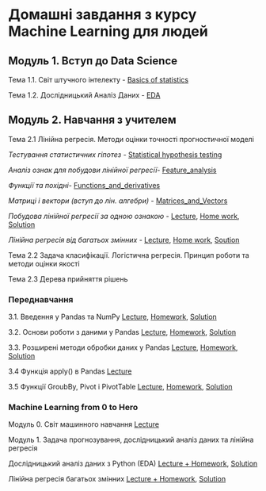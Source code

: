 # Домашні завдання з курсу Machine Learning для людей

## Модуль 1. Вступ до Data Science

Тема 1.1. Світ штучного інтелекту - [Basics of statistics](https://github.com/Alenushka2013/ML_for_people_tasks/blob/main/HW_1_1_Basics_of_statistics.ipynb)

Тема 1.2. Дослідницький Аналіз Даних - [EDA](https://github.com/Alenushka2013/ML_for_people_tasks/blob/main/HW_1_2_Credit_EDA.ipynb)

## Модуль 2. Навчання з учителем

Тема 2.1 Лінійна регресія. Методи оцінки точності прогностичної моделі

*Тестування статистичних гіпотез* - [Statistical hypothesis testing](https://github.com/Alenushka2013/ML_for_people_tasks/blob/main/HW_2_1_Statistical_hypothesis_testing.ipynb)
          
*Аналіз ознак для побудови лінійної регресії*- [Feature_analysis](https://github.com/Alenushka2013/ML_for_people_tasks/blob/main/HW_2_1_Feature_analysis_for_linear_regression.ipynb)
          
*Функції та похідні*- [Functions_and_derivatives](https://github.com/Alenushka2013/ML_for_people_tasks/blob/main/HW_2_1_Functions_and_derivatives.ipynb)

*Матриці і вектори (вступ до лін. алгебри)* - [Matrices_and_Vectors](https://github.com/Alenushka2013/ML_for_people_tasks/blob/main/HW_2_1_Matrices_and_Vectors_(Introduction_to_Linear_Algebra).ipynb)

*Побудова лінійної регресії за одною ознакою* - [Lecture](https://github.com/Alenushka2013/ML_for_people_lectures/blob/main/Lecture_2_1_8_Mathematical_formulation_of_linear_regression.ipynb),                    [Home work](https://github.com/Alenushka2013/ML_for_people_tasks/blob/main/HW_2_1_Building_a_linear_regression_on_one_attribute.ipynb),
[Solution](https://github.com/Alenushka2013/ML_for_people_lectures/blob/main/HW_2_1_%D0%9F%D0%BE%D0%B1%D1%83%D0%B4%D0%BE%D0%B2%D0%B0_%D0%BB%D1%96%D0%BD%D1%96%D0%B9%D0%BD%D0%BE%D1%97_%D1%80%D0%B5%D0%B3%D1%80%D0%B5%D1%81%D1%96%D1%97_%D0%B7%D0%B0_%D0%BE%D0%B4%D0%BD%D0%BE%D1%8E_%D0%BE%D0%B7%D0%BD%D0%B0%D0%BA%D0%BE%D1%8E_Solution.ipynb)

*Лінійна регресія від багатьох змінних* - [Lecture](https://github.com/Alenushka2013/ML_for_people_lectures/blob/main/Lecture_2_1_12_%D0%9F%D0%BE%D0%BB%D1%96%D0%BF%D1%88%D0%B5%D0%BD%D0%BD%D1%8F_%D1%80%D0%B5%D0%B7%D1%83%D0%BB%D1%8C%D1%82%D0%B0%D1%82%D1%96%D0%B2_%D0%BB%D1%96%D0%BD%D1%96%D0%B9%D0%BD%D0%BE%D1%97_%D1%80%D0%B5%D0%B3%D1%80%D0%B5%D1%81%D1%96%D1%97.ipynb),          [Home work](https://github.com/Alenushka2013/ML_for_people_tasks/blob/main/HW_2_1_Linear_regression_on_multiple_variables.ipynb), [Soution]()

Тема 2.2 Задача класифікації. Логістична регресія. Принцип роботи та методи оцінки якості

Тема 2.3 Дерева прийняття рішень


### Переднавчання

3.1. Введення у Pandas та NumPy [Lecture](https://github.com/Alenushka2013/ML_for_people_lectures/blob/main/%D0%9C%D0%BE%D0%B4%D1%83%D0%BB%D1%8C%203.%20%D0%A0%D0%BE%D0%B1%D0%BE%D1%82%D0%B0%20%D0%B7%20%D1%82%D0%B0%D0%B1%D0%BB%D0%B8%D1%87%D0%BD%D0%B8%D0%BC%D0%B8%20%D0%B4%D0%B0%D0%BD%D0%B8%D0%BC%D0%B8%3A%20Pandas%20%D1%82%D0%B0%20Numpy/Lecture%203.1-3.3%20Pandas%20and%20numpy.ipynb), [Homework](https://github.com/Alenushka2013/MLforPeople/blob/main/hw_3_1_%D0%92%D0%B2%D0%B5%D0%B4%D0%B5%D0%BD%D0%BD%D1%8F_%D1%83_Pandas_%D1%82%D0%B0_NumPy.ipynb), [Solution](https://github.com/Alenushka2013/ML_for_people_lectures/blob/main/%D0%9C%D0%BE%D0%B4%D1%83%D0%BB%D1%8C%203.%20%D0%A0%D0%BE%D0%B1%D0%BE%D1%82%D0%B0%20%D0%B7%20%D1%82%D0%B0%D0%B1%D0%BB%D0%B8%D1%87%D0%BD%D0%B8%D0%BC%D0%B8%20%D0%B4%D0%B0%D0%BD%D0%B8%D0%BC%D0%B8%3A%20Pandas%20%D1%82%D0%B0%20Numpy/hw_3_1_%D0%92%D0%B2%D0%B5%D0%B4%D0%B5%D0%BD%D0%BD%D1%8F_%D1%83_Pandas_%D1%82%D0%B0_NumPy_Solution.ipynb)

3.2. Основи роботи з даними у Pandas [Lecture](https://github.com/Alenushka2013/ML_for_people_lectures/blob/main/%D0%9C%D0%BE%D0%B4%D1%83%D0%BB%D1%8C%203.%20%D0%A0%D0%BE%D0%B1%D0%BE%D1%82%D0%B0%20%D0%B7%20%D1%82%D0%B0%D0%B1%D0%BB%D0%B8%D1%87%D0%BD%D0%B8%D0%BC%D0%B8%20%D0%B4%D0%B0%D0%BD%D0%B8%D0%BC%D0%B8%3A%20Pandas%20%D1%82%D0%B0%20Numpy/Lecture%203.1-3.3%20Pandas%20and%20numpy.ipynb), [Homework](https://github.com/Alenushka2013/ML_for_people_lectures/blob/main/%D0%9C%D0%BE%D0%B4%D1%83%D0%BB%D1%8C%203.%20%D0%A0%D0%BE%D0%B1%D0%BE%D1%82%D0%B0%20%D0%B7%20%D1%82%D0%B0%D0%B1%D0%BB%D0%B8%D1%87%D0%BD%D0%B8%D0%BC%D0%B8%20%D0%B4%D0%B0%D0%BD%D0%B8%D0%BC%D0%B8%3A%20Pandas%20%D1%82%D0%B0%20Numpy/hw_3_2_Basics_of_working_with_data_in_Pandas.ipynb), [Solution](https://github.com/Alenushka2013/ML_for_people_lectures/blob/main/%D0%9C%D0%BE%D0%B4%D1%83%D0%BB%D1%8C%203.%20%D0%A0%D0%BE%D0%B1%D0%BE%D1%82%D0%B0%20%D0%B7%20%D1%82%D0%B0%D0%B1%D0%BB%D0%B8%D1%87%D0%BD%D0%B8%D0%BC%D0%B8%20%D0%B4%D0%B0%D0%BD%D0%B8%D0%BC%D0%B8%3A%20Pandas%20%D1%82%D0%B0%20Numpy/hw_3_2_%D0%9E%D1%81%D0%BD%D0%BE%D0%B2%D0%B8_%D1%80%D0%BE%D0%B1%D0%BE%D1%82%D0%B8_%D0%B7_%D0%B4%D0%B0%D0%BD%D0%B8%D0%BC%D0%B8_%D1%83_Pandas_Solution.ipynb)

3.3. Розширені методи обробки даних у Pandas [Lecture](https://github.com/Alenushka2013/ML_for_people_lectures/blob/main/%D0%9C%D0%BE%D0%B4%D1%83%D0%BB%D1%8C%203.%20%D0%A0%D0%BE%D0%B1%D0%BE%D1%82%D0%B0%20%D0%B7%20%D1%82%D0%B0%D0%B1%D0%BB%D0%B8%D1%87%D0%BD%D0%B8%D0%BC%D0%B8%20%D0%B4%D0%B0%D0%BD%D0%B8%D0%BC%D0%B8%3A%20Pandas%20%D1%82%D0%B0%20Numpy/Lecture%203.1-3.3%20Pandas%20and%20numpy.ipynb), [Homework](https://github.com/Alenushka2013/ML_for_people_lectures/blob/main/%D0%9C%D0%BE%D0%B4%D1%83%D0%BB%D1%8C%203.%20%D0%A0%D0%BE%D0%B1%D0%BE%D1%82%D0%B0%20%D0%B7%20%D1%82%D0%B0%D0%B1%D0%BB%D0%B8%D1%87%D0%BD%D0%B8%D0%BC%D0%B8%20%D0%B4%D0%B0%D0%BD%D0%B8%D0%BC%D0%B8%3A%20Pandas%20%D1%82%D0%B0%20Numpy/hw_3_3_Advanced_data_processing_methods_in_Pandas.ipynb), [Solution](https://github.com/Alenushka2013/ML_for_people_lectures/blob/main/%D0%9C%D0%BE%D0%B4%D1%83%D0%BB%D1%8C%203.%20%D0%A0%D0%BE%D0%B1%D0%BE%D1%82%D0%B0%20%D0%B7%20%D1%82%D0%B0%D0%B1%D0%BB%D0%B8%D1%87%D0%BD%D0%B8%D0%BC%D0%B8%20%D0%B4%D0%B0%D0%BD%D0%B8%D0%BC%D0%B8%3A%20Pandas%20%D1%82%D0%B0%20Numpy/hw_3_3_%D0%A0%D0%BE%D0%B7%D1%88%D0%B8%D1%80%D0%B5%D0%BD%D1%96_%D0%BC%D0%B5%D1%82%D0%BE%D0%B4%D0%B8_%D0%BE%D0%B1%D1%80%D0%BE%D0%B1%D0%BA%D0%B8_%D0%B4%D0%B0%D0%BD%D0%B8%D1%85_Solution.ipynb)

3.4 Функція apply() в Pandas [Lecture](https://github.com/Alenushka2013/ML_for_people_lectures/blob/main/%D0%9C%D0%BE%D0%B4%D1%83%D0%BB%D1%8C%203.%20%D0%A0%D0%BE%D0%B1%D0%BE%D1%82%D0%B0%20%D0%B7%20%D1%82%D0%B0%D0%B1%D0%BB%D0%B8%D1%87%D0%BD%D0%B8%D0%BC%D0%B8%20%D0%B4%D0%B0%D0%BD%D0%B8%D0%BC%D0%B8%3A%20Pandas%20%D1%82%D0%B0%20Numpy/Lecture_3_4_Function_apply_in_pandas.ipynb)

3.5 Функції GroubBy, Pivot і PivotTable [Lecture](https://github.com/Alenushka2013/ML_for_people_lectures/blob/main/%D0%9C%D0%BE%D0%B4%D1%83%D0%BB%D1%8C%203.%20%D0%A0%D0%BE%D0%B1%D0%BE%D1%82%D0%B0%20%D0%B7%20%D1%82%D0%B0%D0%B1%D0%BB%D0%B8%D1%87%D0%BD%D0%B8%D0%BC%D0%B8%20%D0%B4%D0%B0%D0%BD%D0%B8%D0%BC%D0%B8%3A%20Pandas%20%D1%82%D0%B0%20Numpy/Lecture_3_5_Functions_groupby%2C_pivot_and_pivot_table.ipynb), [Homework](https://github.com/Alenushka2013/ML_for_people_lectures/blob/main/%D0%9C%D0%BE%D0%B4%D1%83%D0%BB%D1%8C%203.%20%D0%A0%D0%BE%D0%B1%D0%BE%D1%82%D0%B0%20%D0%B7%20%D1%82%D0%B0%D0%B1%D0%BB%D0%B8%D1%87%D0%BD%D0%B8%D0%BC%D0%B8%20%D0%B4%D0%B0%D0%BD%D0%B8%D0%BC%D0%B8%3A%20Pandas%20%D1%82%D0%B0%20Numpy/hw_3_4_apply%2C_groupby%2C_pivot_table.ipynb), [Solution](https://github.com/Alenushka2013/ML_for_people_lectures/blob/main/%D0%9C%D0%BE%D0%B4%D1%83%D0%BB%D1%8C%203.%20%D0%A0%D0%BE%D0%B1%D0%BE%D1%82%D0%B0%20%D0%B7%20%D1%82%D0%B0%D0%B1%D0%BB%D0%B8%D1%87%D0%BD%D0%B8%D0%BC%D0%B8%20%D0%B4%D0%B0%D0%BD%D0%B8%D0%BC%D0%B8:%20Pandas%20%D1%82%D0%B0%20Numpy/hw_3_4_apply,_groupby,_pivot_table_Solution.ipynb)


### Machine Learning from 0 to Hero

Модуль 0. Світ машинного навчання [Lecture](https://github.com/Alenushka2013/ML_for_people_lectures/blob/main/Machine%20Learning%20from%200%20to%20Hero/0_%D0%9F%D0%B5%D1%80%D1%88%D1%96_%D0%BA%D1%80%D0%BE%D0%BA%D0%B8_%D0%B2_Google_Colab.ipynb)

Модуль 1. Задача прогнозування, дослідницький аналіз даних та лінійна регресія 

Дослідницький аналіз даних з Python (EDA) [Lecture + Homework](https://github.com/Alenushka2013/ML_for_people_tasks/blob/main/1_1_EDA.ipynb), [Solution](https://github.com/Alenushka2013/ML_for_people_lectures/blob/main/Machine%20Learning%20from%200%20to%20Hero/1_1_EDA_Solution.ipynb)

Лінійна регресія багатьох змінних [Lecture + Homework](https://github.com/Alenushka2013/ML_for_people_tasks/blob/main/hw_%2B_lecture_1_2_Linear_regression.ipynb), [Solution](https://github.com/Alenushka2013/ML_for_people_lectures/blob/main/Machine%20Learning%20from%200%20to%20Hero/1_2_%D0%9B%D1%96%D0%BD%D1%96%D0%B8%CC%86%D0%BD%D0%B0_%D1%80%D0%B5%D0%B3%D1%80%D0%B5%D1%81%D1%96%D1%8F_Solution.ipynb)











